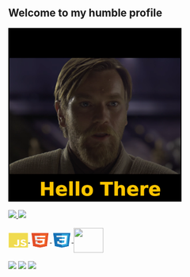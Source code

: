 ## Welcome to my humble profile

![](/hello-there.png)
 
 <div> 
  <a href="https://github.com/rodolfo-brand">
   <img height="180em" src="https://github-readme-stats-rodolfo-brands-projects.vercel.app/api?username=rodolfo-brand&show_icons=true&theme=tokyonight&include_all_commits=true&count_private=true&hide=prs,issues,contribs"/>
   <img height="180em" src="https://github-readme-stats-rodolfo-brands-projects.vercel.app/api/top-langs/?username=rodolfo-brand&layout=compact&langs_count=6&theme=tokyonight"/>
</div>
    
<div style="display: inline_block"><br>
  <img align="center" alt="Js" height="30" width="40" src="https://raw.githubusercontent.com/devicons/devicon/master/icons/javascript/javascript-plain.svg">
  <img align="center" alt="HTML" height="30" width="40" src="https://raw.githubusercontent.com/devicons/devicon/master/icons/html5/html5-original.svg">
  <img align="center" alt="CSS" height="30" width="40" src="https://raw.githubusercontent.com/devicons/devicon/master/icons/css3/css3-original.svg">
  <img align="center" height="50" width="60" src=/godot.png
 
</div>
 
<br>
<br>
 
<div> 
<div>
  <a href="https://instagram.com/rodolfo__brand" target="_blank"><img src="https://img.shields.io/badge/Instagram-E4405F?style=plastic&logo=instagram&logoColor=#" width="119" target="_blank"></a>
  <a href="mailto:rodolfonbrand@gmail.com"><img src="https://img.shields.io/badge/Gmail-EA4335?style=plastic&logo=gmail&logoColor=white" width="83" target="_blank"></a>
  <a href="https://www.linkedin.com/in/rodolfonbrand/" target="_blank"><img src="https://img.shields.io/badge/LinkedIn-0A66C2?style=plastic&logo=linkedin&logoColor=white" width="80"  target="_blank"></a>
</div>
